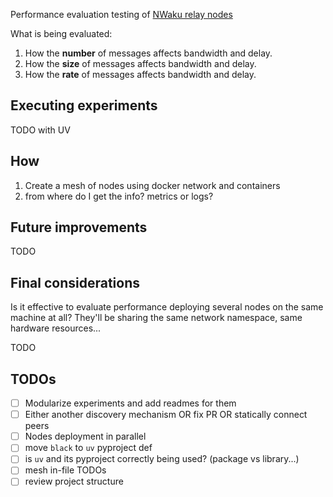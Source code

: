 Performance evaluation testing of [NWaku relay nodes](https://github.com/waku-org/nwaku)

What is being evaluated:

1. How the **number** of messages affects bandwidth and delay.
2. How the **size** of messages affects bandwidth and delay.
3. How the **rate** of messages affects bandwidth and delay.

## Executing experiments

TODO with UV

## How

1. Create a mesh of nodes using docker network and containers
2. from where do I get the info? metrics or logs?

## Future improvements

TODO

## Final considerations

Is it effective to evaluate performance deploying several nodes on the same machine at all?
They'll be sharing the same network namespace, same hardware resources...

TODO

## TODOs

- [ ] Modularize experiments and add readmes for them
- [ ] Either another discovery mechanism OR fix PR OR statically connect peers
- [ ] Nodes deployment in parallel
- [ ] move `black` to `uv` pyproject def
- [ ] is `uv` and its pyproject correctly being used? (package vs library...)
- [ ] mesh in-file TODOs
- [ ] review project structure

